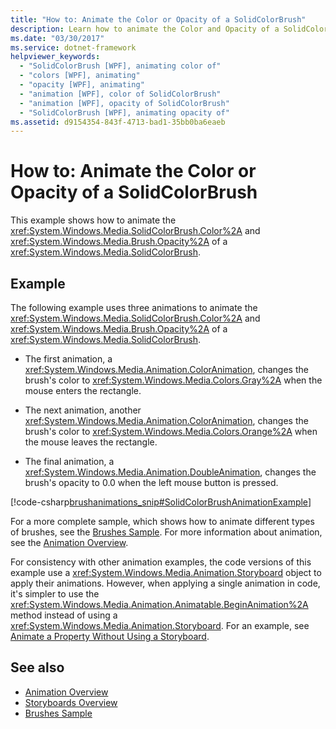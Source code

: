 ```yaml
---
title: "How to: Animate the Color or Opacity of a SolidColorBrush"
description: Learn how to animate the Color and Opacity of a SolidColorBrush in Windows Presentation Foundation (WPF).
ms.date: "03/30/2017"
ms.service: dotnet-framework
helpviewer_keywords:
  - "SolidColorBrush [WPF], animating color of"
  - "colors [WPF], animating"
  - "opacity [WPF], animating"
  - "animation [WPF], color of SolidColorBrush"
  - "animation [WPF], opacity of SolidColorBrush"
  - "SolidColorBrush [WPF], animating opacity of"
ms.assetid: d9154354-843f-4713-bad1-35bb0ba6eaeb
---
```

# How to: Animate the Color or Opacity of a SolidColorBrush

This example shows how to animate the <xref:System.Windows.Media.SolidColorBrush.Color%2A> and <xref:System.Windows.Media.Brush.Opacity%2A> of a <xref:System.Windows.Media.SolidColorBrush>.

## Example

The following example uses three animations to animate the <xref:System.Windows.Media.SolidColorBrush.Color%2A> and <xref:System.Windows.Media.Brush.Opacity%2A> of a <xref:System.Windows.Media.SolidColorBrush>.

- The first animation, a <xref:System.Windows.Media.Animation.ColorAnimation>, changes the brush's color to <xref:System.Windows.Media.Colors.Gray%2A> when the mouse enters the rectangle.

- The next animation, another <xref:System.Windows.Media.Animation.ColorAnimation>, changes the brush's color to <xref:System.Windows.Media.Colors.Orange%2A> when the mouse leaves the rectangle.

- The final animation, a <xref:System.Windows.Media.Animation.DoubleAnimation>, changes the brush's opacity to 0.0 when the left mouse button is pressed.

[!code-csharp[brushanimations_snip#SolidColorBrushAnimationExample](~/samples/snippets/csharp/VS_Snippets_Wpf/brushanimations_snip/CSharp/SolidColorBrushExample.cs#solidcolorbrushanimationexample)]

For a more complete sample, which shows how to animate different types of brushes, see the [Brushes Sample](https://github.com/Microsoft/WPF-Samples/tree/master/Graphics/Brushes). For more information about animation, see the [Animation Overview](animation-overview.md).

For consistency with other animation examples, the code versions of this example use a <xref:System.Windows.Media.Animation.Storyboard> object to apply their animations. However, when applying a single animation in code, it's simpler to use the <xref:System.Windows.Media.Animation.Animatable.BeginAnimation%2A> method instead of using a <xref:System.Windows.Media.Animation.Storyboard>. For an example, see [Animate a Property Without Using a Storyboard](how-to-animate-a-property-without-using-a-storyboard.md).

## See also

- [Animation Overview](animation-overview.md)
- [Storyboards Overview](storyboards-overview.md)
- [Brushes Sample](https://github.com/Microsoft/WPF-Samples/tree/master/Graphics/Brushes)
